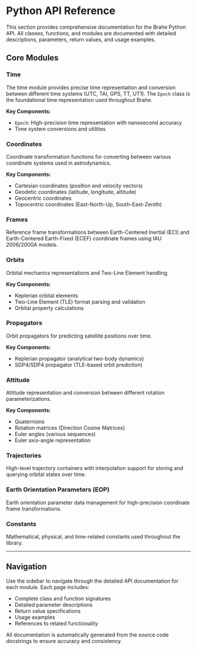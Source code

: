 # Python API Reference

This section provides comprehensive documentation for the Brahe Python API. All classes, functions, and modules are documented with detailed descriptions, parameters, return values, and usage examples.

## Core Modules

### Time
The time module provides precise time representation and conversion between different time systems (UTC, TAI, GPS, TT, UT1). The `Epoch` class is the foundational time representation used throughout Brahe.

**Key Components:**
- `Epoch`: High-precision time representation with nanosecond accuracy
- Time system conversions and utilities

### Coordinates
Coordinate transformation functions for converting between various coordinate systems used in astrodynamics.

**Key Components:**
- Cartesian coordinates (position and velocity vectors)
- Geodetic coordinates (latitude, longitude, altitude)
- Geocentric coordinates
- Topocentric coordinates (East-North-Up, South-East-Zenith)

### Frames
Reference frame transformations between Earth-Centered Inertial (ECI) and Earth-Centered Earth-Fixed (ECEF) coordinate frames using IAU 2006/2000A models.

### Orbits
Orbital mechanics representations and Two-Line Element handling.

**Key Components:**
- Keplerian orbital elements
- Two-Line Element (TLE) format parsing and validation
- Orbital property calculations

### Propagators
Orbit propagators for predicting satellite positions over time.

**Key Components:**
- Keplerian propagator (analytical two-body dynamics)
- SGP4/SDP4 propagator (TLE-based orbit prediction)

### Attitude
Attitude representation and conversion between different rotation parameterizations.

**Key Components:**
- Quaternions
- Rotation matrices (Direction Cosine Matrices)
- Euler angles (various sequences)
- Euler axis-angle representation

### Trajectories
High-level trajectory containers with interpolation support for storing and querying orbital states over time.

### Earth Orientation Parameters (EOP)
Earth orientation parameter data management for high-precision coordinate frame transformations.

### Constants
Mathematical, physical, and time-related constants used throughout the library.

---

## Navigation

Use the sidebar to navigate through the detailed API documentation for each module. Each page includes:

- Complete class and function signatures
- Detailed parameter descriptions
- Return value specifications
- Usage examples
- References to related functionality

All documentation is automatically generated from the source code docstrings to ensure accuracy and consistency.
